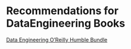 # Recommendations for DataEngineering Books

[Data Engineering O’Reilly Humble Bundle](https://www.humblebundle.com/books/data-engineering-oreilly-books)

